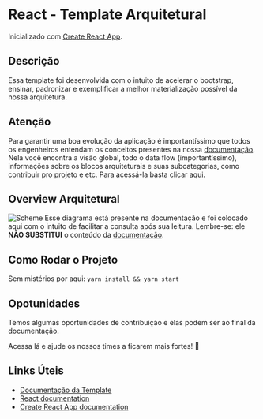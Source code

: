 # React - Template Arquitetural

Inicializado com [Create React App](https://github.com/facebook/create-react-app).

## Descrição
Essa template foi desenvolvida com o intuito de acelerar o bootstrap, ensinar, padronizar e exemplificar a melhor materialização possível da nossa arquitetura.

## Atenção
Para garantir uma boa evolução da aplicação é importantíssimo que todos os engenheiros entendam os conceitos presentes na nossa [documentação](https://frontend.atlassian.net/l/c/1ShCmJfm). Nela você encontra a visão global, todo o data flow (importantíssimo), informações sobre os blocos arquiteturais e suas subcategorias, como contribuir pro projeto e etc. Para acessá-la basta clicar [aqui](https://frontend.atlassian.net/l/c/1ShCmJfm).

## Overview Arquitetural
![Scheme](public/readme/architectural-diagram.png "Diagrama da Arquitetura")
Esse diagrama está presente na documentação e foi colocado aqui com o intuito de facilitar a consulta após sua leitura. Lembre-se: ele **NÃO SUBSTITUI** o conteúdo da [documentação](https://frontend.atlassian.net/l/c/1ShCmJfm).

## Como Rodar o Projeto
Sem mistérios por aqui: `yarn install && yarn start`

## Opotunidades
Temos algumas oportunidades de contribuição e elas podem ser ao final da documentação.

Acessa lá e ajude os nossos times a ficarem mais fortes! :punch:

## Links Úteis
- [Documentação da Template](https://frontend.atlassian.net/l/c/1ShCmJfm)
- [React documentation](https://reactjs.org/)
- [Create React App documentation](https://facebook.github.io/create-react-app/docs/getting-started)
